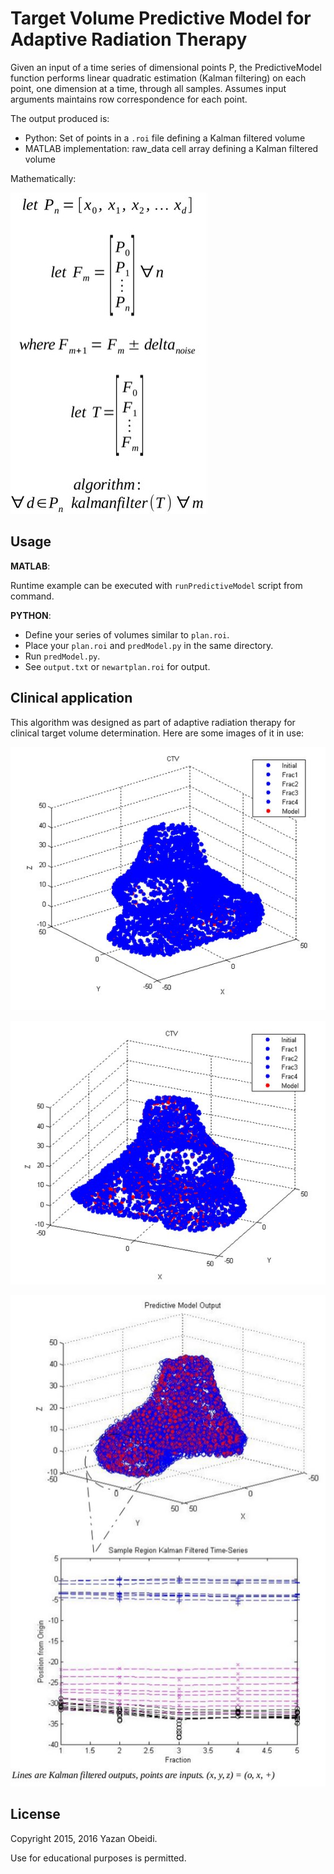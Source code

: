 # Target Volume Predictive Model for Adaptive Radiation Therapy

Given an input of a time series of dimensional points P, the PredictiveModel function performs linear quadratic estimation (Kalman filtering) on each point, one dimension at a time, through all samples. Assumes input arguments maintains row correspondence for each point.

The output produced is:

- Python: Set of points in a ```.roi``` file defining a Kalman filtered volume
- MATLAB implementation: raw_data cell array defining a Kalman filtered volume

Mathematically:

![forumulas](https://raw.githubusercontent.com/yazanobeidi/art-predictive-model/master/images/formulas.jpg)

## Usage

**MATLAB**:

Runtime example can be executed with ```runPredictiveModel``` script from command.

**PYTHON**:

- Define your series of volumes similar to ```plan.roi```.
- Place your ```plan.roi``` and ```predModel.py``` in the same directory. 
- Run ```predModel.py```. 
- See ```output.txt``` or ```newartplan.roi``` for output.

## Clinical application

This algorithm was designed as part of adaptive radiation therapy for clinical
target volume determination. Here are some images of it in use:

![vol](https://raw.githubusercontent.com/yazanobeidi/art-predictive-model/master/images/predictive_model_1.jpg)


![vol2](https://raw.githubusercontent.com/yazanobeidi/art-predictive-model/master/images/predictive_model_2.jpg)


![vol3](https://raw.githubusercontent.com/yazanobeidi/art-predictive-model/master/images/predictive_model_3.jpg)

## License

Copyright 2015, 2016 Yazan Obeidi.

Use for educational purposes is permitted.

